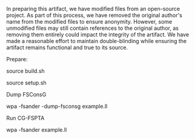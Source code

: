 In preparing this artifact, we have modified files from an open-source project. As part of this process, we have removed the original author's name from the modified files to ensure anonymity. However, some unmodified files may still contain references to the original author, as removing them entirely could impact the integrity of the artifact. We have made a reasonable effort to maintain double-blinding while ensuring the artifact remains functional and true to its source.



Prepare:

source build.sh

source setup.sh



Dump FSConsG

wpa -fsander -dump-fsconsg example.ll



Run CG-FSPTA

wpa -fsander example.ll